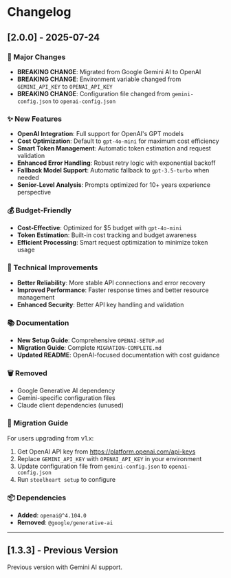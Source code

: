 # Changelog

## [2.0.0] - 2025-07-24

### 🚀 Major Changes
- **BREAKING CHANGE**: Migrated from Google Gemini AI to OpenAI
- **BREAKING CHANGE**: Environment variable changed from `GEMINI_API_KEY` to `OPENAI_API_KEY`
- **BREAKING CHANGE**: Configuration file changed from `gemini-config.json` to `openai-config.json`

### ✨ New Features
- **OpenAI Integration**: Full support for OpenAI's GPT models
- **Cost Optimization**: Default to `gpt-4o-mini` for maximum cost efficiency
- **Smart Token Management**: Automatic token estimation and request validation
- **Enhanced Error Handling**: Robust retry logic with exponential backoff
- **Fallback Model Support**: Automatic fallback to `gpt-3.5-turbo` when needed
- **Senior-Level Analysis**: Prompts optimized for 10+ years experience perspective

### 💰 Budget-Friendly
- **Cost-Effective**: Optimized for $5 budget with `gpt-4o-mini`
- **Token Estimation**: Built-in cost tracking and budget awareness
- **Efficient Processing**: Smart request optimization to minimize token usage

### 🔧 Technical Improvements
- **Better Reliability**: More stable API connections and error recovery
- **Improved Performance**: Faster response times and better resource management
- **Enhanced Security**: Better API key handling and validation

### 📚 Documentation
- **New Setup Guide**: Comprehensive `OPENAI-SETUP.md`
- **Migration Guide**: Complete `MIGRATION-COMPLETE.md`
- **Updated README**: OpenAI-focused documentation with cost guidance

### 🗑️ Removed
- Google Generative AI dependency
- Gemini-specific configuration files
- Claude client dependencies (unused)

### 🔄 Migration Guide
For users upgrading from v1.x:
1. Get OpenAI API key from https://platform.openai.com/api-keys
2. Replace `GEMINI_API_KEY` with `OPENAI_API_KEY` in your environment
3. Update configuration file from `gemini-config.json` to `openai-config.json`
4. Run `steelheart setup` to configure

### 📦 Dependencies
- **Added**: `openai@^4.104.0`
- **Removed**: `@google/generative-ai`

---

## [1.3.3] - Previous Version
Previous version with Gemini AI support.
